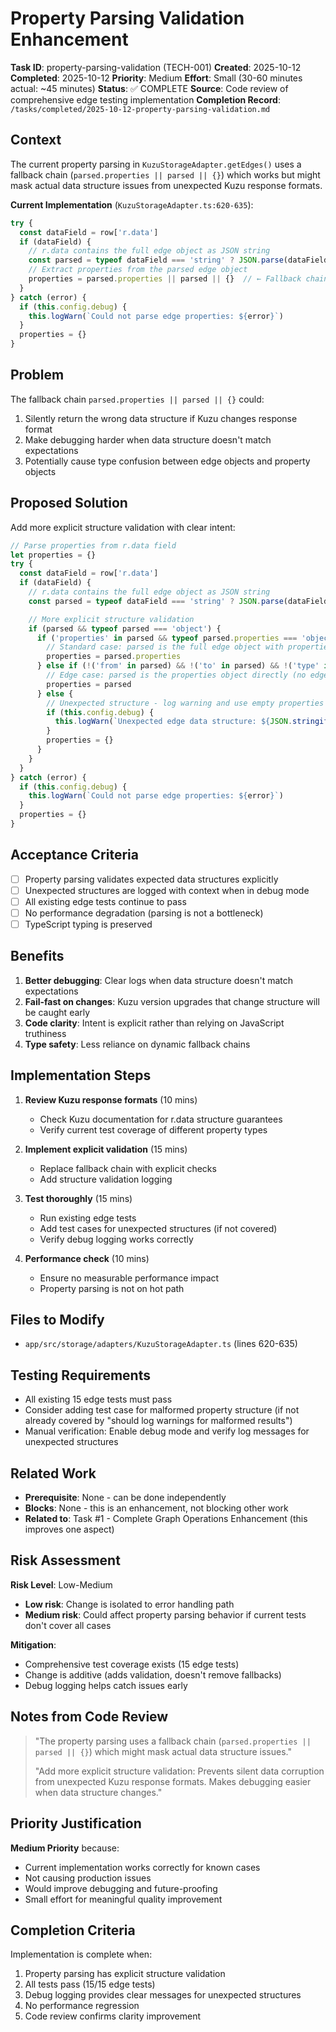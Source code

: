 # Property Parsing Validation Enhancement

**Task ID**: property-parsing-validation (TECH-001)
**Created**: 2025-10-12
**Completed**: 2025-10-12
**Priority**: Medium
**Effort**: Small (30-60 minutes actual: ~45 minutes)
**Status**: ✅ COMPLETE
**Source**: Code review of comprehensive edge testing implementation
**Completion Record**: `/tasks/completed/2025-10-12-property-parsing-validation.md`

## Context

The current property parsing in `KuzuStorageAdapter.getEdges()` uses a fallback chain (`parsed.properties || parsed || {}`) which works but might mask actual data structure issues from unexpected Kuzu response formats.

**Current Implementation** (`KuzuStorageAdapter.ts:620-635`):
```typescript
try {
  const dataField = row['r.data']
  if (dataField) {
    // r.data contains the full edge object as JSON string
    const parsed = typeof dataField === 'string' ? JSON.parse(dataField) : dataField
    // Extract properties from the parsed edge object
    properties = parsed.properties || parsed || {}  // ← Fallback chain
  }
} catch (error) {
  if (this.config.debug) {
    this.logWarn(`Could not parse edge properties: ${error}`)
  }
  properties = {}
}
```

## Problem

The fallback chain `parsed.properties || parsed || {}` could:
1. Silently return the wrong data structure if Kuzu changes response format
2. Make debugging harder when data structure doesn't match expectations
3. Potentially cause type confusion between edge objects and property objects

## Proposed Solution

Add more explicit structure validation with clear intent:

```typescript
// Parse properties from r.data field
let properties = {}
try {
  const dataField = row['r.data']
  if (dataField) {
    // r.data contains the full edge object as JSON string
    const parsed = typeof dataField === 'string' ? JSON.parse(dataField) : dataField

    // More explicit structure validation
    if (parsed && typeof parsed === 'object') {
      if ('properties' in parsed && typeof parsed.properties === 'object') {
        // Standard case: parsed is the full edge object with properties field
        properties = parsed.properties
      } else if (!('from' in parsed) && !('to' in parsed) && !('type' in parsed)) {
        // Edge case: parsed is the properties object directly (no edge metadata)
        properties = parsed
      } else {
        // Unexpected structure - log warning and use empty properties
        if (this.config.debug) {
          this.logWarn(`Unexpected edge data structure: ${JSON.stringify(Object.keys(parsed))}`)
        }
        properties = {}
      }
    }
  }
} catch (error) {
  if (this.config.debug) {
    this.logWarn(`Could not parse edge properties: ${error}`)
  }
  properties = {}
}
```

## Acceptance Criteria

- [ ] Property parsing validates expected data structures explicitly
- [ ] Unexpected structures are logged with context when in debug mode
- [ ] All existing edge tests continue to pass
- [ ] No performance degradation (parsing is not a bottleneck)
- [ ] TypeScript typing is preserved

## Benefits

1. **Better debugging**: Clear logs when data structure doesn't match expectations
2. **Fail-fast on changes**: Kuzu version upgrades that change structure will be caught early
3. **Code clarity**: Intent is explicit rather than relying on JavaScript truthiness
4. **Type safety**: Less reliance on dynamic fallback chains

## Implementation Steps

1. **Review Kuzu response formats** (10 mins)
   - Check Kuzu documentation for r.data structure guarantees
   - Verify current test coverage of different property types

2. **Implement explicit validation** (15 mins)
   - Replace fallback chain with explicit checks
   - Add structure validation logging

3. **Test thoroughly** (15 mins)
   - Run existing edge tests
   - Add test cases for unexpected structures (if not covered)
   - Verify debug logging works correctly

4. **Performance check** (10 mins)
   - Ensure no measurable performance impact
   - Property parsing is not on hot path

## Files to Modify

- `app/src/storage/adapters/KuzuStorageAdapter.ts` (lines 620-635)

## Testing Requirements

- All existing 15 edge tests must pass
- Consider adding test case for malformed property structure (if not already covered by "should log warnings for malformed results")
- Manual verification: Enable debug mode and verify log messages for unexpected structures

## Related Work

- **Prerequisite**: None - can be done independently
- **Blocks**: None - this is an enhancement, not blocking other work
- **Related to**: Task #1 - Complete Graph Operations Enhancement (this improves one aspect)

## Risk Assessment

**Risk Level**: Low-Medium
- **Low risk**: Change is isolated to error handling path
- **Medium risk**: Could affect property parsing behavior if current tests don't cover all cases

**Mitigation**:
- Comprehensive test coverage exists (15 edge tests)
- Change is additive (adds validation, doesn't remove fallbacks)
- Debug logging helps catch issues early

## Notes from Code Review

> "The property parsing uses a fallback chain (`parsed.properties || parsed || {}`) which might mask actual data structure issues."
>
> "Add more explicit structure validation: Prevents silent data corruption from unexpected Kuzu response formats. Makes debugging easier when data structure changes."

## Priority Justification

**Medium Priority** because:
- Current implementation works correctly for known cases
- Not causing production issues
- Would improve debugging and future-proofing
- Small effort for meaningful quality improvement

## Completion Criteria

Implementation is complete when:
1. Property parsing has explicit structure validation
2. All tests pass (15/15 edge tests)
3. Debug logging provides clear messages for unexpected structures
4. No performance regression
5. Code review confirms clarity improvement
